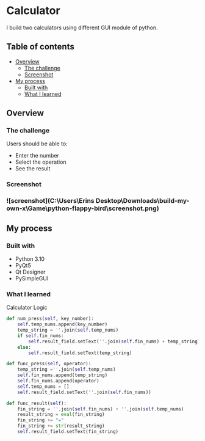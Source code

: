 # Calculator

I build two calculators using different GUI module of python. 

## Table of contents

- [Overview](#overview)
  - [The challenge](#the-challenge)
  - [Screenshot](#screenshot)
- [My process](#my-process)
  - [Built with](#built-with)
  - [What I learned](#what-i-learned)

## Overview

### The challenge

Users should be able to:

- Enter the number
- Select the operation
- See the result

### Screenshot


### ![screenshot](C:\Users\Erins Desktop\Downloads\build-my-own-x\Game\python-flappy-bird\screenshot.png)


## My process

### Built with

- Python 3.10
- PyQt5
- Qt Designer
- PySimpleGUI

### What I learned

Calculator Logic

```python
def num_press(self, key_number):
	self.temp_nums.append(key_number)
	temp_string = ''.join(self.temp_nums)
	if self.fin_nums:
		self.result_field.setText(''.join(self.fin_nums) + temp_string)
	else:
		self.result_field.setText(temp_string)

def func_press(self, operator):
	temp_string =''.join(self.temp_nums)
	self.fin_nums.append(temp_string)
	self.fin_nums.append(operator)
	self.temp_nums = []
	self.result_field.setText(''.join(self.fin_nums))

def func_result(self):
	fin_string = ''.join(self.fin_nums) + ''.join(self.temp_nums)
	result_string = eval(fin_string)
	fin_string += "="
	fin_string += str(result_string)
	self.result_field.setText(fin_string)
```
